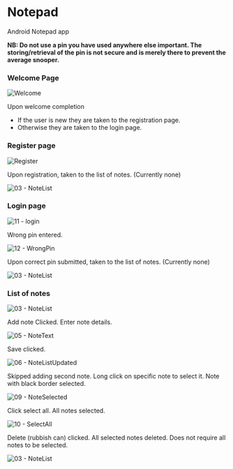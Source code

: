 # Notepad
 Android Notepad app
 
 **NB: Do not use a pin you have used anywhere else important. The storing/retrieval of the pin is not secure and is merely there to prevent the average snooper.**

### Welcome Page
![Welcome](https://user-images.githubusercontent.com/60546240/108077510-42da0100-7075-11eb-91b0-5b76f0007400.png)

Upon welcome completion

- If the user is new they are taken to the registration page. 
- Otherwise they are taken to the login page.


### Register page
![Register](https://user-images.githubusercontent.com/60546240/108077747-8af92380-7075-11eb-9b58-2f766d2029a2.png)

Upon registration, taken to the list of notes. (Currently none)

![03 - NoteList](https://user-images.githubusercontent.com/60546240/108077907-be3bb280-7075-11eb-8cc1-b3ce493547ff.png)

### Login page

![11 - login](https://user-images.githubusercontent.com/60546240/108078459-62255e00-7076-11eb-8f96-ba40fa8f14e5.png)

Wrong pin entered.

![12 - WrongPin](https://user-images.githubusercontent.com/60546240/108078531-7a957880-7076-11eb-9632-597f536a0c0a.png)

Upon correct pin submitted, taken to the list of notes. (Currently none)

![03 - NoteList](https://user-images.githubusercontent.com/60546240/108078648-9c8efb00-7076-11eb-8eb1-135dce723a47.png)

### List of notes
![03 - NoteList](https://user-images.githubusercontent.com/60546240/108079347-64d48300-7077-11eb-8e4e-b268dd8aad44.png)


Add note Clicked. Enter note details.

![05 - NoteText](https://user-images.githubusercontent.com/60546240/108077978-ce539200-7075-11eb-9c02-a277ce68bb6b.png)

Save clicked.

![06 - NoteListUpdated](https://user-images.githubusercontent.com/60546240/108078019-d6abcd00-7075-11eb-8d35-ce658a8bb43f.png)

Skipped adding second note. Long click on specific note to select it. Note with black border selected.

![09 - NoteSelected](https://user-images.githubusercontent.com/60546240/108078111-f216d800-7075-11eb-83a8-8f5e4efacf4d.png)

Click select all. All notes selected.

![10 - SelectAll](https://user-images.githubusercontent.com/60546240/108078311-31452900-7076-11eb-90b5-62ddf2191a1c.png)

Delete (rubbish can) clicked. All selected notes deleted. Does not require all notes to be selected.

![03 - NoteList](https://user-images.githubusercontent.com/60546240/108078358-40c47200-7076-11eb-9dba-e1193ad62349.png)


